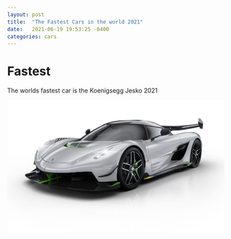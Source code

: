 ```yaml
---
layout: post
title:  "The Fastest Cars in the world 2021"
date:   2021-06-19 19:53:25 -0400
categories: cars
---
```

# Fastest

The worlds fastest car is the Koenigsegg Jesko 2021

![jesko](/assets/jesko2.jpg)


